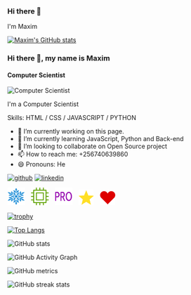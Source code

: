 ### Hi there 👋

I'm Maxim

[![Maxim's GitHub stats](https://github-readme-stats.vercel.app/api?username=Jenner-Maxim)](https://github.com/Jenner-Maxim/github-readme-stats)

### Hi there 👋, my name is Maxim
#### Computer Scientist
![Computer Scientist](https://media.licdn.com/dms/image/D5616AQHrr5lPuLyPAg/profile-displaybackgroundimage-shrink_350_1400/0/1675270520711?e=1686182400&v=beta&t=5Yhbt26PuHCkGm2_e731Ir2IbAkhlE_VaQqSqZR9Uro)

I'm a Computer Scientist

Skills: HTML / CSS / JAVASCRIPT / PYTHON

- 🔭 I’m currently working on this page. 
- 🌱 I’m currently learning JavaScript, Python and Back-end 
- 👯 I’m looking to collaborate on Open Source project 
- 📫 How to reach me: +256740639860 
- 😄 Pronouns: He 


[<img src='https://cdn.jsdelivr.net/npm/simple-icons@3.0.1/icons/github.svg' alt='github' height='40'>](https://github.com/Jenner-Maxim)  [<img src='https://cdn.jsdelivr.net/npm/simple-icons@3.0.1/icons/linkedin.svg' alt='linkedin' height='40'>](https://www.linkedin.com/in/kagheni-maximillien-b11051251/)  

<a href='https://archiveprogram.github.com/'><img src='https://raw.githubusercontent.com/acervenky/animated-github-badges/master/assets/acbadge.gif' width='40' height='40'></a> <a href='https://docs.github.com/en/developers'><img src='https://raw.githubusercontent.com/acervenky/animated-github-badges/master/assets/devbadge.gif' width='40' height='40'></a> <a href='https://github.com/pricing'><img src='https://raw.githubusercontent.com/acervenky/animated-github-badges/master/assets/pro.gif' width='40' height='40'></a> <a href='https://stars.github.com/'><img src='https://raw.githubusercontent.com/acervenky/animated-github-badges/master/assets/starbadge.gif' width='35' height='35'></a> <a href='https://docs.github.com/en/github/supporting-the-open-source-community-with-github-sponsors'><img src='https://raw.githubusercontent.com/acervenky/animated-github-badges/master/assets/sponsorbadge.gif' width='35' height='35'></a> 

[![trophy](https://github-profile-trophy.vercel.app/?username=Jenner-Maxim)](https://github.com/ryo-ma/github-profile-trophy)

[![Top Langs](https://github-readme-stats.vercel.app/api/top-langs/?username=Jenner-Maxim)](https://github.com/anuraghazra/github-readme-stats)

![GitHub stats](https://github-readme-stats.vercel.app/api?username=Jenner-Maxim&show_icons=true)  

![GitHub Activity Graph](https://activity-graph.herokuapp.com/graph?username=Jenner-Maxim)  

![GitHub metrics](https://metrics.lecoq.io/Jenner-Maxim)  

![GitHub streak stats](https://streak-stats.demolab.com/?user=Jenner-Maxim)  

